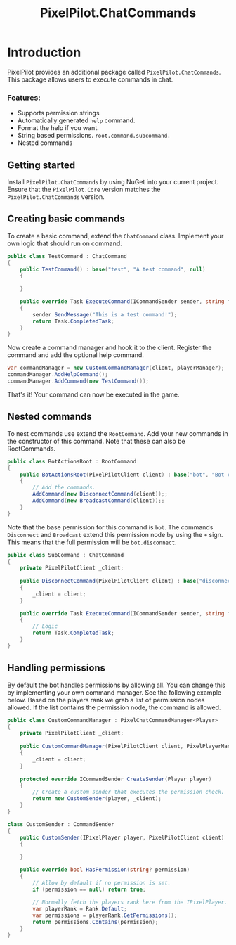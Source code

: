 ﻿---
uid: Guides.ExtraPackages.PixelPilot.ChatCommands
title: PixelPilot.ChatCommands
---
# Introduction
PixelPilot provides an additional package called `PixelPilot.ChatCommands`. This package allows users to execute commands in chat.

### Features:
* Supports permission strings
* Automatically generated `help` command.
* Format the help if you want.
* String based permissions. `root.command.subcommand.`
* Nested commands


## Getting started
Install `PixelPilot.ChatCommands` by using NuGet into your current project. Ensure that the `PixelPilot.Core` version matches the `PixelPilot.ChatCommands` version.

## Creating basic commands
To create a basic command, extend the `ChatCommand` class. Implement your own logic that should run on command.
```csharp
public class TestCommand : ChatCommand
{
    public TestCommand() : base("test", "A test command", null)
    {
        
    }

    public override Task ExecuteCommand(ICommandSender sender, string fullCommand, string[] args)
    {
        sender.SendMessage("This is a test command!");
        return Task.CompletedTask;
    }
}
```

Now create a command manager and hook it to the client. Register the command and add the optional help command.
```csharp
var commandManager = new CustomCommandManager(client, playerManager);
commandManager.AddHelpCommand();
commandManager.AddCommand(new TestCommand());
```

That's it! Your command can now be executed in the game.

## Nested commands
To nest commands use extend the `RootCommand`. Add your new commands in the constructor of this command.
Note that these can also be RootCommands.
```csharp
public class BotActionsRoot : RootCommand
{
    public BotActionsRoot(PixelPilotClient client) : base("bot", "Bot commands", "bot")
    {
        // Add the commands.
        AddCommand(new DisconnectCommand(client));;
        AddCommand(new BroadcastCommand(client));;
    }
}
```

Note that the base permission for this command is `bot`. The commands `Disconnect` and `Broadcast` extend this permission node by using the `+` sign.
This means that the full permission will be `bot.disconnect`.
```csharp
public class SubCommand : ChatCommand
{
    private PixelPilotClient _client;
    
    public DisconnectCommand(PixelPilotClient client) : base("disconnect", "Disconnect the bot", "+disconnect")
    {
        _client = client;
    }

    public override Task ExecuteCommand(ICommandSender sender, string fullCommand, string[] args)
    {
        // Logic
        return Task.CompletedTask;
    }
}
```

## Handling permissions
By default the bot handles permissions by allowing all. You can change this by implementing your own command manager. See the following example below.
Based on the players rank we grab a list of permission nodes allowed. If the list contains the permission node, the command is allowed.
```csharp
public class CustomCommandManager : PixelChatCommandManager<Player>
{
    private PixelPilotClient _client;
    
    public CustomCommandManager(PixelPilotClient client, PixelPlayerManager<Player> pixelPlayerManager) : base(client, pixelPlayerManager)
    {
        _client = client;
    }
    
    protected override ICommandSender CreateSender(Player player)
    {
        // Create a custom sender that executes the permission check.
        return new CustomSender(player, _client);
    }
}

class CustomSender : CommandSender
{
    public CustomSender(IPixelPlayer player, PixelPilotClient client) : base(player, client)
    {
        
    }

    public override bool HasPermission(string? permission)
    {
        // Allow by default if no permission is set.
        if (permission == null) return true;
        
        // Normally fetch the players rank here from the IPixelPlayer.
        var playerRank = Rank.Default;
        var permissions = playerRank.GetPermissions();
        return permissions.Contains(permission);
    }
}
```

